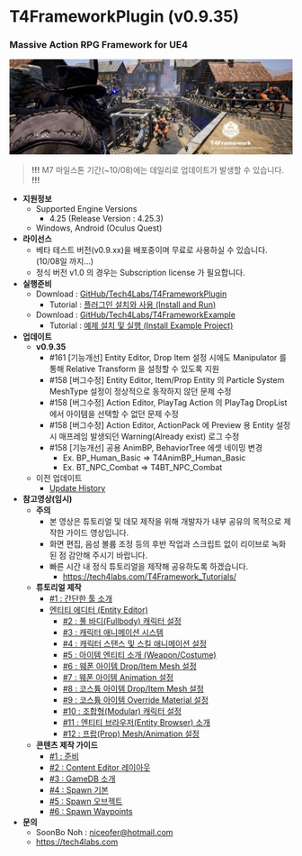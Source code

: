 # T4FrameworkPlugin (v0.9.35)
### Massive Action RPG Framework for UE4

![Epic_MegaGrants_Recipient](./T4Framework_Title.png)

> **!!!** M7 마일스톤 기간(~10/08)에는 데일리로 업데이트가 발생할 수 있습니다. **!!!**

- **지원정보**
  - Supported Engine Versions
    - 4.25 (Release Version : 4.25.3)
  - Windows, Android (Oculus Quest)
- **라이선스**
  - 베타 테스트 버전(v0.9.xx)을 배포중이며 무료로 사용하실 수 있습니다. (10/08일 까지...)
  - 정식 버전 v1.0 의 경우는 Subscription license 가 필요합니다.
- **실행준비**
  - Download : [GitHub/Tech4Labs/T4FrameworkPlugin](https://github.com/Tech4Labs/T4FrameworkPlugin)
    - Tutorial : [플러그인 설치와 사용 (Install and Run)](https://tech4labs.com/Tutorials/1_InstallAndRun/)
  - Download : [GitHub/Tech4Labs/T4FrameworkExample](https://github.com/Tech4Labs/T4FrameworkExample)
    - Tutorial : [예제 설치 및 실행 (Install Example Project)](https://tech4labs.com/Tutorials/2_InstallExampleProject/)
- **업데이트**
  - **v0.9.35**
    - #161 [기능개선] Entity Editor, Drop Item 설정 시에도 Manipulator 를 통해 Relative Transform 을 설정할 수 있도록 지원
    - #158 [버그수정] Entity Editor, Item/Prop Entity 의 Particle System MeshType 설정이 정상적으로 동작하지 않던 문제 수정
	- #158 [버그수정] Action Editor, PlayTag Action 의 PlayTag DropList 에서 아이템을 선택할 수 없던 문제 수정
	- #158 [버그수정] Action Editor, ActionPack 에 Preview 용 Entity 설정 시 매프레임 발생되던 Warning(Already exist) 로그 수정
	- #158 [기능개선] 공용 AnimBP, BehaviorTree 에셋 네이밍 변경
	  - Ex. BP_Human_Basic => T4AnimBP_Human_Basic
	  - Ex. BT_NPC_Combat => T4BT_NPC_Combat
  - 이전 업데이트
    - [Update History](./UpdateHistory.md)
- **참고영상(임시)**
  - **주의**
    - 본 영상은 튜토리얼 및 데모 제작을 위해 개발자가 내부 공유의 목적으로 제작한 가이드 영상입니다.
    - 화면 편집, 음성 볼륨 조정 등의 후반 작업과 스크립트 없이 리이브로 녹화된 점 감안해 주시기 바랍니다.
	- 빠른 시간 내 정식 튜토리얼을 제작해 공유하도록 하겠습니다.
	  - https://tech4labs.com/T4Framework_Tutorials/
  - **튜토리얼 제작**
    - [#1 : 간단한 툴 소개](https://youtu.be/r29O3YdeV7E)
	- [엔티티 에디터 (Entity Editor)](https://tech4labs.com/T4Framework_Features_EntityEditor/)
      - [#2 : 풀 바디(Fullbody) 캐릭터 설정](https://youtu.be/dGmG2QWp_wo)
      - [#3 : 캐릭터 애니메이션 시스템](https://youtu.be/nS3N1X3Dh1o)
      - [#4 : 캐릭터 스탠스 및 스킬 애니메이션 설정](https://youtu.be/XaPErl6Zypg)
      - [#5 : 아이템 엔티티 소개 (Weapon/Costume)](https://youtu.be/lX8tb-azEQQ)
      - [#6 : 웨폰 아이템 Drop/Item Mesh 설정](https://youtu.be/R1mB9WCzAto)
      - [#7 : 웨폰 아이템 Animation 설정](https://youtu.be/ajs6sW0QK_s)
      - [#8 : 코스튬 아이템 Drop/Item Mesh 설정](https://youtu.be/vZ4OO3M2OTY)
      - [#9 : 코스튬 아이템 Override Material 설정](https://youtu.be/LRRBrXH0b8k)
	  - [#10 : 조합형(Modular) 캐릭터 설정](https://youtu.be/JYd_X66RD2c)
	  - [#11 : 엔티티 브라우저(Entity Browser) 소개](https://youtu.be/-aVTZihDUHo)
	  - [#12 : 프랍(Prop) Mesh/Animation 설정](https://youtu.be/6uU5MU99UpU)
  - **콘텐츠 제작 가이드**
    - [#1 : 준비](https://youtu.be/LFErpgcwbnc)
    - [#2 : Content Editor 레이아웃](https://youtu.be/W3XC4lnz6Og)
    - [#3 : GameDB 소개](https://youtu.be/JzJgi4McRWQ)
    - [#4 : Spawn 기본](https://youtu.be/sonSG9Qsaws)
    - [#5 : Spawn 오브젝트](https://youtu.be/M1OQyaR1Ors)
    - [#6 : Spawn Waypoints](https://youtu.be/cbDLHxQRolI)
- **문의**
  - SoonBo Noh : <niceofer@hotmail.com>
  - <https://tech4labs.com>
